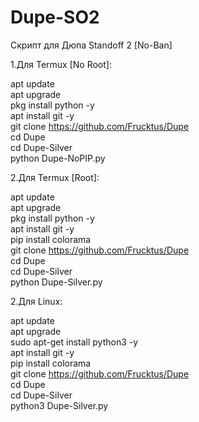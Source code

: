 # Dupe-SO2
Скрипт для Дюпа Standoff 2 [No-Ban]

1.Для Termux [No Root]:

   apt update                                                                                                                                                       
   apt upgrade                                                                                                                                                       
   pkg install python -y                                                                                                                                              
   apt install git -y                                                                                                                                                  
   git clone https://github.com/Frucktus/Dupe                                                                                                                       
   cd Dupe                                                                                                                                                   
   cd Dupe-Silver                                                                                                                                                
   python Dupe-NoPIP.py                                                                                                                                             

2.Для Termux [Root]:

   apt update                                                                                                                                                       
   apt upgrade                                                                                                                                                       
   pkg install python -y                                                                                                                                              
   apt install git -y                                                                                                                                                  
   pip install colorama                                                                                                                                             
   git clone https://github.com/Frucktus/Dupe                                                                                                                       
   cd Dupe                                                                                                                                                   
   cd Dupe-Silver                                                                                                                                                 
   python Dupe-Silver.py


2.Для Linux:

   apt update                                                                                                                                                       
   apt upgrade                                                                                                                                                       
   sudo apt-get install python3 -y                                                                                                                                              
   apt install git -y                                                                                                                                                  
   pip install colorama                                                                                                                                             
   git clone https://github.com/Frucktus/Dupe                                                                                                                       
   cd Dupe                                                                                                                                                   
   cd Dupe-Silver                                                                                                                                                 
   python3 Dupe-Silver.py





